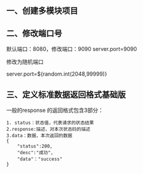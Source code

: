## 一、创建多模块项目

## 二、修改端口号
默认端口：8080，修改端口：9090
server.port=9090

修改为随机端口

server.port=${random.int(2048,99999)}


## 三、定义标准数据返回格式基础版

一般的response 的返回格式包含3部分：
    
    1. status：状态值，代表请求的状态结果
    2.response:描述，对本次状态码的描述
    3.data：数据，本次返回的数据
    {
        "status":200,
        "desc":"成功",
        "data"："success"
    }
    